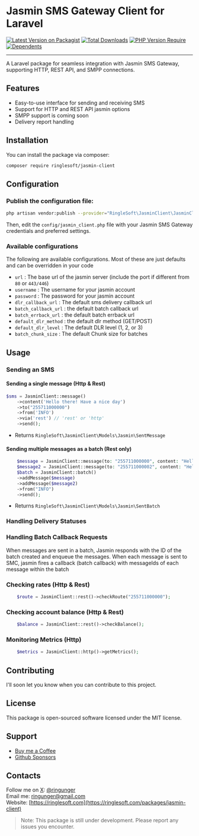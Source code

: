 # Jasmin SMS Gateway Client for Laravel
[![Latest Version on Packagist](https://img.shields.io/packagist/v/ringlesoft/jasmin-client.svg)](https://packagist.org/packages/ringlesoft/jasmin-client)
[![Total Downloads](https://img.shields.io/packagist/dt/ringlesoft/jasmin-client.svg)](https://packagist.org/packages/ringlesoft/jasmin-client)
[![PHP Version Require](https://poser.pugx.org/ringlesoft/jasmin-client/require/php)](https://packagist.org/ringlesoft/jasmin-client)
[![Dependents](https://poser.pugx.org/ringlesoft/jasmin-client/dependents)](https://packagist.org/packages/ringlesoft/jasmin-client)
***
A Laravel package for seamless integration with Jasmin SMS Gateway, supporting HTTP, REST API, and SMPP connections.

## Features

- Easy-to-use interface for sending and receiving SMS
- Support for HTTP and REST API jasmin options
- SMPP support is coming soon
- Delivery report handling

## Installation

You can install the package via composer:

```bash
composer require ringlesoft/jasmin-client
```

## Configuration

### Publish the configuration file:

```bash
php artisan vendor:publish --provider="RingleSoft\JasminClient\JasminClientServiceProvider"
```
Then, edit the `config/jasmin_client.php` file with your Jasmin SMS Gateway credentials and preferred settings.

### Available configurations

The following are available configurations. Most of these are just defaults and can be overridden in your code

- `url` : The base url of the jasmin server (include the port if different from `80` or `443/446`)
- `username` : The username for your jasmin account
- `password` : The password for your jasmin account
- `dlr_callback_url` : The default sms delivery callback url
- `batch_callback_url` : the default batch callback url
- `batch_errback_url` : the default batch errback url
- `default_dlr_method` : the default dlr method (GET/POST)
- `default_dlr_level` : The default DLR level (1, 2, or 3)
- `batch_chunk_size` : The default Chunk size for batches


## Usage

### Sending an SMS

#### Sending a single message  (Http & Rest)

```php
$sms = JasminClient::message()
    ->content('Hello there! Have a nice day')
    ->to("255711000000")
    ->from('INFO')
    ->via('rest') // 'rest' or 'http'
    ->send();
```

- Returns  `RingleSoft\JasminClient\Models\Jasmin\SentMessage`

#### Sending multiple messages as a batch (Rest only)

```php
    $message = JasminClient::message(to: "255711000000", content: "Hello There. Have a nice day");
    $message2 = JasminClient::message(to: "255711000002", content: "Hello There. Have a nice day");
    $batch = JasminClient::batch()
    ->addMessage($message)
    ->addMessage($message2)
    ->from("INFO")
    ->send();
```

- Returns  `RingleSoft\JasminClient\Models\Jasmin\SentBatch`

### Handling Delivery Statuses

### Handling Batch Callback Requests

When messages are sent in a batch, Jasmin responds with the ID of the batch created and enqueue the messages.
When each message is sent to SMC, jasmin fires a callback (batch callback) with messageIds of each message within the
batch

### Checking rates (Http & Rest)
```php
    $route = JasminClient::rest()->checkRoute("255711000000");
```

### Checking account balance (Http & Rest)
```php
    $balance = JasminClient::rest()->checkBalance();
```

### Monitoring Metrics (Http)
```php
    $metrics = JasminClient::http()->getMetrics();
```


## Contributing

I'll soon let you know when you can contribute to this project.

## License

This package is open-sourced software licensed under the MIT license.

## Support

- [Buy me a Coffee](https://www.buymeacoffee.com/ringunger)
- [Github Sponsors](https://github.com/sponsors/ringlesoft)

## Contacts

Follow me on <a href="https://x.com/ringunger">X</a>: <a href="https://x.com/ringunger">@ringunger</a><br>
Email me: <a href="mailto:ringunger@gmail.com">ringunger@gmail.com</a><br>
Website: [https://ringlesoft.com](https://ringlesoft.com/packages/jasmin-client)

> Note: This package is still under development. Please report any issues you encounter.
